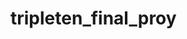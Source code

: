 # tripleten_final_proy

<!-- TODO completar con cuál es el objetivo del proyecto, por qué a alguien le puede interesar y cómo se puede usar. -->
<!-- TODO Crear una estructura de carpetas y archivos -->
<!-- TODO Crear e gitignorte-->
<!-- TODO Crear .env -->



